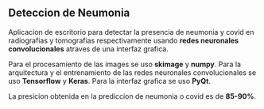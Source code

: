 ## Deteccion de Neumonia

Aplicacion de escritorio para detectar la presencia de neumonia y covid en radiografias y tomografias respectivamente usando **redes neuronales convolucionales** atraves de una interfaz grafica.

Para el procesamiento de las images se uso **skimage** y **numpy**. Para la arquitectura y el entrenamiento de las redes neuronales convolucionales se uso **Tensorflow** y **Keras**. Para la interfaz grafica se uso **PyQt**.

La presicion obtenida en la prediccion de neumonia o covid es de **85-90%**.